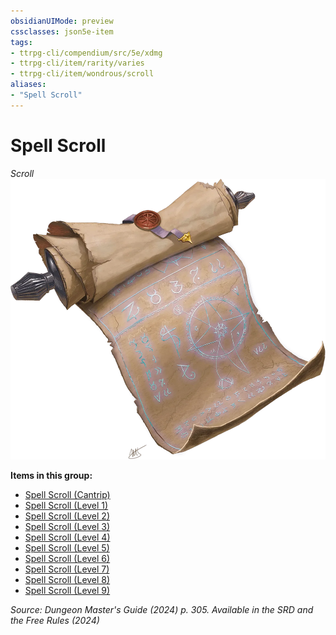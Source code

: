 ```yaml
---
obsidianUIMode: preview
cssclasses: json5e-item
tags:
- ttrpg-cli/compendium/src/5e/xdmg
- ttrpg-cli/item/rarity/varies
- ttrpg-cli/item/wondrous/scroll
aliases: 
- "Spell Scroll"
---
```

# Spell Scroll
*Scroll*  
![](Інструменти%20ДМ/CLI/items/img/spell-scroll.webp#right)


**Items in this group:**

- [Spell Scroll (Cantrip)](Інструменти%20ДМ/CLI/items/spell-scroll-cantrip-xdmg.md)
- [Spell Scroll (Level 1)](Інструменти%20ДМ/CLI/items/spell-scroll-level-1-xdmg.md)
- [Spell Scroll (Level 2)](Інструменти%20ДМ/CLI/items/spell-scroll-level-2-xdmg.md)
- [Spell Scroll (Level 3)](Інструменти%20ДМ/CLI/items/spell-scroll-level-3-xdmg.md)
- [Spell Scroll (Level 4)](Інструменти%20ДМ/CLI/items/spell-scroll-level-4-xdmg.md)
- [Spell Scroll (Level 5)](Інструменти%20ДМ/CLI/items/spell-scroll-level-5-xdmg.md)
- [Spell Scroll (Level 6)](Інструменти%20ДМ/CLI/items/spell-scroll-level-6-xdmg.md)
- [Spell Scroll (Level 7)](Інструменти%20ДМ/CLI/items/spell-scroll-level-7-xdmg.md)
- [Spell Scroll (Level 8)](Інструменти%20ДМ/CLI/items/spell-scroll-level-8-xdmg.md)
- [Spell Scroll (Level 9)](Інструменти%20ДМ/CLI/items/spell-scroll-level-9-xdmg.md)

*Source: Dungeon Master's Guide (2024) p. 305. Available in the <span title='Systems Reference Document (5.2)'>SRD</span> and the Free Rules (2024)*